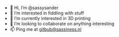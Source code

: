- 👋 Hi, I’m @sassysander
- 👀 I’m interested in fiddling with stuff
- 🌱 I’m currently interested in 3D printing
- 💞️ I’m looking to collaborate on anything interesting
- 📫 Ping me at gitbub@sassiness.nl

<!---
sassysander/sassysander is a ✨ special ✨ repository because its `README.md` (this file) appears on your GitHub profile.
You can click the Preview link to take a look at your changes.
--->
